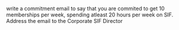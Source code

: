 write a commitment email to say that you are commited to get 10 memberships per week, spending atleast 20 hours per week on SIF. Address the email to the Corporate SIF Director 

